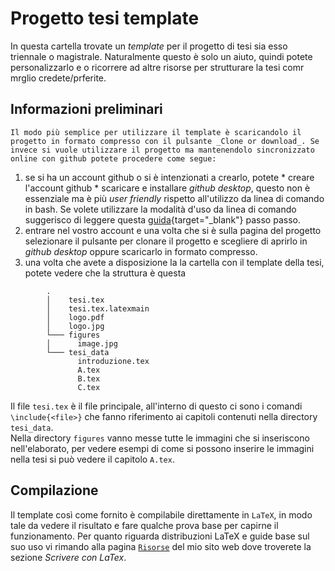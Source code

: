 # Progetto tesi template

In questa cartella trovate un _template_ per il progetto di tesi sia esso triennale o magistrale. Naturalmente questo è solo un aiuto, quindi potete personalizzarlo e o ricorrere ad altre risorse per strutturare la tesi comr mrglio credete/prferite.

## Informazioni preliminari

	Il modo più semplice per utilizzare il template è scaricandolo il progetto in formato compresso con il pulsante _Clone or download_. Se invece si vuole utilizzare il progetto ma mantenendolo sincronizzato online con github potete procedere come segue:

  1. se si ha un account github o si è intenzionati a crearlo, potete 
    * creare l'account github
    * scaricare e installare *github desktop*, questo non è essenziale ma è più *user friendly* rispetto all'utilizzo da linea di comando in bash. Se volete utilizzare la modalità d'uso da linea di comando suggerisco di leggere questa [guida](https://product.hubspot.com/blog/git-and-github-tutorial-for-beginners){target="_blank"} passo passo.
  2. entrare nel vostro account e una volta che si è sulla pagina del progetto selezionare il pulsante per clonare il progetto e scegliere di aprirlo in _github desktop_ oppure scaricarlo in formato compresso.
  3. una volta che avete a disposizione la la cartella con il template della tesi, potete vedere che la struttura è questa 
```
		.
		│    tesi.tex
		│    tesi.tex.latexmain
		│    logo.pdf
		│    logo.jpg
		└─── figures
		│      image.jpg
		└─── tesi_data
		       introduzione.tex
		       A.tex
		       B.tex
		       C.tex
``` 

Il file `tesi.tex` è il file principale, all'interno di questo ci sono i comandi `\include{<file>}` che fanno riferimento ai capitoli contenuti nella directory `tesi_data`.  
Nella directory `figures` vanno messe tutte le immagini che si inseriscono nell'elaborato, per vedere esempi di come si possono inserire le immagini nella tesi si può vedere il capitolo `A.tex`.  

## Compilazione
Il template così come fornito è compilabile direttamente in `LaTeX`, in modo tale da vedere il risultato e fare qualche prova base per capirne il funzionamento. Per quanto riguarda distribuzioni LaTeX e guide base sul suo uso vi rimando alla pagina [`Risorse`](https://andrea-insubria.github.io/risorse/) del mio sito web dove troverete la sezione *Scrivere con LaTex*.

